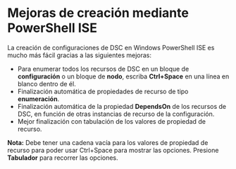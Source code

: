 # Mejoras de creación mediante PowerShell ISE

La creación de configuraciones de DSC en Windows PowerShell ISE es mucho más fácil gracias a las siguientes mejoras:

- Para enumerar todos los recursos de DSC en un bloque de **configuración** o un bloque de **nodo**, escriba **Ctrl+Space** en una línea en blanco dentro de él.
- Finalización automática de propiedades de recurso de tipo **enumeración**.
- Finalización automática de la propiedad **DependsOn** de los recursos de DSC, en función de otras instancias de recurso de la configuración.
- Mejor finalización con tabulación de los valores de propiedad de recurso.

**Nota:** Debe tener una cadena vacía para los valores de propiedad de recurso para poder usar Ctrl+Space para mostrar las opciones. Presione **Tabulador** para recorrer las opciones.
<!--HONumber=Mar16_HO2-->
